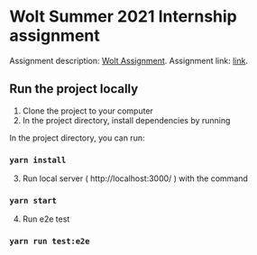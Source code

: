 # Wolt Summer 2021 Internship assignment

Assignment description: [Wolt Assignment](https://github.com/woltapp/summer2021-internship).
Assignment link: [link](https://summer2021wolt.herokuapp.com/).

## Run the project locally

1. Clone the project to your computer
2. In the project directory, install dependencies by running

In the project directory, you can run:

### `yarn install`

3. Run local server ( http://localhost:3000/ ) with the command

### `yarn start`

4. Run e2e test

### `yarn run test:e2e`
